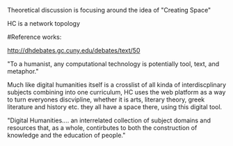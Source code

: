Theoretical discussion is focusing around the idea of "Creating Space"

HC is a network topology

#Reference works:

http://dhdebates.gc.cuny.edu/debates/text/50

"To a humanist, any computational technology is potentially tool, text, and metaphor." 

Much like digital humanities itself is a crosslist of all kinda of interdiscplinary subjects combining into one curriculum, HC uses the web platform as a way to turn everyones discvipline, whether it is arts, literary theory, greek literature and history etc. they all have a space there, using this digital tool. 

"Digital Humanities.... an interrelated collection of subject domains and resources that, as a whole, contirbutes to both the construction of knowledge and the education of people."  

